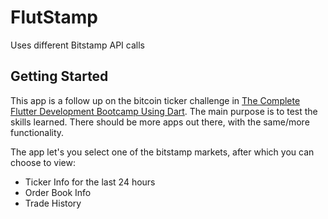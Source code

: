 # FlutStamp

Uses different Bitstamp API calls

## Getting Started

This app is a follow up on the bitcoin ticker challenge in [The Complete Flutter Development Bootcamp Using Dart](https://www.appbrewery.co/).
The main purpose is to test the skills learned. There should be more apps out there, with the same/more functionality.

The app let's you select one of the bitstamp markets, after which you can choose to view:
* Ticker Info for the last 24 hours
* Order Book Info
* Trade History